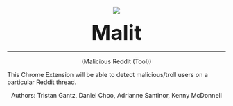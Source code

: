<p align="center"> 
<img src="https://raw.githubusercontent.com/kyoogoo/Malit/master/icon.png">
</p>


<p align="center"><font size="20"><b> Malit </b></font></p>
<hr>

<p align="center"> (Malicious Reddit (Tool)) </p> 
	 
This Chrome Extension will be able to detect malicious/troll users on a particular Reddit thread.

<p align="center"> Authors: Tristan Gantz, Daniel Choo, Adrianne Santinor, Kenny McDonnell </p>
